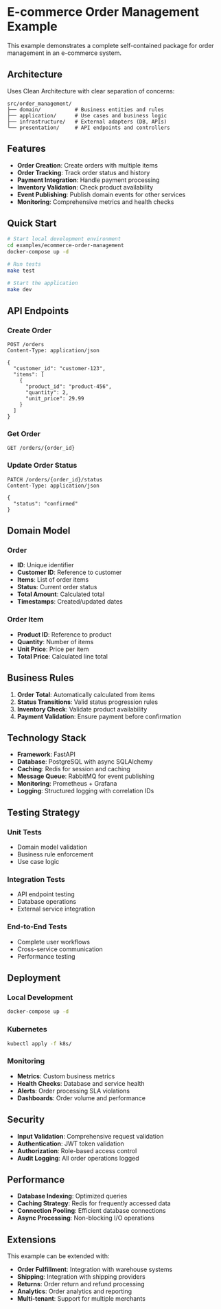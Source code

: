 # E-commerce Order Management Example

This example demonstrates a complete self-contained package for order management in an e-commerce system.

## Architecture

Uses Clean Architecture with clear separation of concerns:

```
src/order_management/
├── domain/           # Business entities and rules
├── application/      # Use cases and business logic
├── infrastructure/   # External adapters (DB, APIs)
└── presentation/     # API endpoints and controllers
```

## Features

- **Order Creation**: Create orders with multiple items
- **Order Tracking**: Track order status and history
- **Payment Integration**: Handle payment processing
- **Inventory Validation**: Check product availability
- **Event Publishing**: Publish domain events for other services
- **Monitoring**: Comprehensive metrics and health checks

## Quick Start

```bash
# Start local development environment
cd examples/ecommerce-order-management
docker-compose up -d

# Run tests
make test

# Start the application
make dev
```

## API Endpoints

### Create Order
```http
POST /orders
Content-Type: application/json

{
  "customer_id": "customer-123",
  "items": [
    {
      "product_id": "product-456",
      "quantity": 2,
      "unit_price": 29.99
    }
  ]
}
```

### Get Order
```http
GET /orders/{order_id}
```

### Update Order Status
```http
PATCH /orders/{order_id}/status
Content-Type: application/json

{
  "status": "confirmed"
}
```

## Domain Model

### Order
- **ID**: Unique identifier
- **Customer ID**: Reference to customer
- **Items**: List of order items
- **Status**: Current order status
- **Total Amount**: Calculated total
- **Timestamps**: Created/updated dates

### Order Item
- **Product ID**: Reference to product
- **Quantity**: Number of items
- **Unit Price**: Price per item
- **Total Price**: Calculated line total

## Business Rules

1. **Order Total**: Automatically calculated from items
2. **Status Transitions**: Valid status progression rules
3. **Inventory Check**: Validate product availability
4. **Payment Validation**: Ensure payment before confirmation

## Technology Stack

- **Framework**: FastAPI
- **Database**: PostgreSQL with async SQLAlchemy
- **Caching**: Redis for session and caching
- **Message Queue**: RabbitMQ for event publishing
- **Monitoring**: Prometheus + Grafana
- **Logging**: Structured logging with correlation IDs

## Testing Strategy

### Unit Tests
- Domain model validation
- Business rule enforcement
- Use case logic

### Integration Tests
- API endpoint testing
- Database operations
- External service integration

### End-to-End Tests
- Complete user workflows
- Cross-service communication
- Performance testing

## Deployment

### Local Development
```bash
docker-compose up -d
```

### Kubernetes
```bash
kubectl apply -f k8s/
```

### Monitoring
- **Metrics**: Custom business metrics
- **Health Checks**: Database and service health
- **Alerts**: Order processing SLA violations
- **Dashboards**: Order volume and performance

## Security

- **Input Validation**: Comprehensive request validation
- **Authentication**: JWT token validation
- **Authorization**: Role-based access control
- **Audit Logging**: All order operations logged

## Performance

- **Database Indexing**: Optimized queries
- **Caching Strategy**: Redis for frequently accessed data
- **Connection Pooling**: Efficient database connections
- **Async Processing**: Non-blocking I/O operations

## Extensions

This example can be extended with:
- **Order Fulfillment**: Integration with warehouse systems
- **Shipping**: Integration with shipping providers
- **Returns**: Order return and refund processing
- **Analytics**: Order analytics and reporting
- **Multi-tenant**: Support for multiple merchants